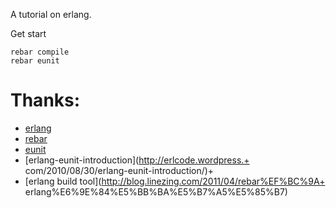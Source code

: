A tutorial on erlang.

Get start

	rebar compile
	rebar eunit

# Thanks:
 
+ [erlang](http://www.erlang.org/doc/index.html)
+ [rebar](http://github.com/basho/rebar)
+ [eunit](http://github.com/richcarl/eunit)
+ [erlang-eunit-introduction](http://erlcode.wordpress.+ com/2010/08/30/erlang-eunit-introduction/)+ 
+ [erlang build tool](http://blog.linezing.com/2011/04/rebar%EF%BC%9A+ erlang%E6%9E%84%E5%BB%BA%E5%B7%A5%E5%85%B7)